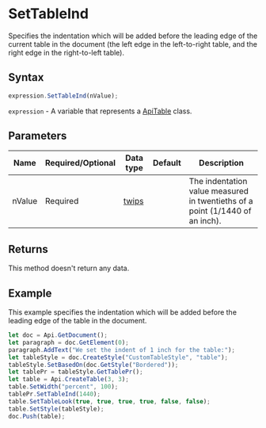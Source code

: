 # SetTableInd

Specifies the indentation which will be added before the leading edge of the current table in the document
(the left edge in the left-to-right table, and the right edge in the right-to-left table).

## Syntax

```javascript
expression.SetTableInd(nValue);
```

`expression` - A variable that represents a [ApiTable](../ApiTable.md) class.

## Parameters

| **Name** | **Required/Optional** | **Data type** | **Default** | **Description** |
| ------------- | ------------- | ------------- | ------------- | ------------- |
| nValue | Required | [twips](../../Enumeration/twips.md) |  | The indentation value measured in twentieths of a point (1/1440 of an inch). |

## Returns

This method doesn't return any data.

## Example

This example specifies the indentation which will be added before the leading edge of the table in the document.

```javascript
let doc = Api.GetDocument();
let paragraph = doc.GetElement(0);
paragraph.AddText("We set the indent of 1 inch for the table:");
let tableStyle = doc.CreateStyle("CustomTableStyle", "table");
tableStyle.SetBasedOn(doc.GetStyle("Bordered"));
let tablePr = tableStyle.GetTablePr();
let table = Api.CreateTable(3, 3);
table.SetWidth("percent", 100);
tablePr.SetTableInd(1440);
table.SetTableLook(true, true, true, true, false, false);
table.SetStyle(tableStyle);
doc.Push(table);
```
